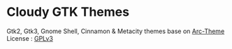 # Cloudy GTK Themes
Gtk2, Gtk3, Gnome Shell, Cinnamon & Metacity themes base on [Arc-Theme](https://github.com/horst3180/arc-theme) </br>
License : [GPLv3](https://choosealicense.com/licenses/gpl-3.0/)</br>
